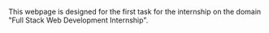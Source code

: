 This webpage is designed for the first task for the internship on the domain "Full Stack Web Development Internship".
